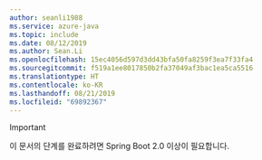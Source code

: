 ```yaml
---
author: seanli1988
ms.service: azure-java
ms.topic: include
ms.date: 08/12/2019
ms.author: Sean.Li
ms.openlocfilehash: 15ec4056d597d3dd43bfa50fa8259f3ea7f33fa4
ms.sourcegitcommit: f519a1ee8017850b2fa37049af3bac1ea5ca5516
ms.translationtype: HT
ms.contentlocale: ko-KR
ms.lasthandoff: 08/21/2019
ms.locfileid: "69892367"
---
```

> [!IMPORTANT]
> 이 문서의 단계를 완료하려면 Spring Boot 2.0 이상이 필요합니다.